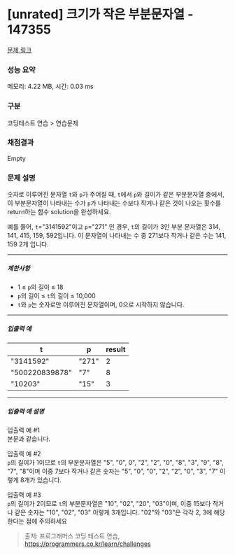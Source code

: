 # [unrated] 크기가 작은 부분문자열 - 147355 

[문제 링크](https://school.programmers.co.kr/learn/courses/30/lessons/147355) 

### 성능 요약

메모리: 4.22 MB, 시간: 0.03 ms

### 구분

코딩테스트 연습 > 연습문제

### 채점결과

Empty

### 문제 설명

<p>숫자로 이루어진 문자열 <code>t</code>와 <code>p</code>가 주어질 때, <code>t</code>에서 <code>p</code>와 길이가 같은 부분문자열 중에서, 이 부분문자열이 나타내는 수가 <code>p</code>가 나타내는 수보다 작거나 같은 것이 나오는 횟수를 return하는 함수 solution을 완성하세요.</p>

<p>예를 들어, <code>t</code>="3141592"이고 <code>p</code>="271" 인 경우, <code>t</code>의 길이가 3인 부분 문자열은 314, 141, 415, 159, 592입니다. 이 문자열이 나타내는 수 중 271보다 작거나 같은 수는 141, 159 2개 입니다.</p>

<hr>

<h5>제한사항</h5>

<ul>
<li>1 ≤ <code>p</code>의 길이 ≤ 18</li>
<li><code>p</code>의 길이 ≤ <code>t</code>의 길이 ≤ 10,000</li>
<li><code>t</code>와 <code>p</code>는 숫자로만 이루어진 문자열이며, 0으로 시작하지 않습니다.</li>
</ul>

<hr>

<h5>입출력 예</h5>
<table class="table">
        <thead><tr>
<th>t</th>
<th>p</th>
<th>result</th>
</tr>
</thead>
        <tbody><tr>
<td>"3141592"</td>
<td>"271"</td>
<td>2</td>
</tr>
<tr>
<td>"500220839878"</td>
<td>"7"</td>
<td>8</td>
</tr>
<tr>
<td>"10203"</td>
<td>"15"</td>
<td>3</td>
</tr>
</tbody>
      </table>
<hr>

<h5>입출력 예 설명</h5>

<p>입출력 예 #1<br>
본문과 같습니다.</p>

<p>입출력 예 #2<br>
<code>p</code>의 길이가 1이므로 <code>t</code>의 부분문자열은 "5", "0", 0", "2", "2", "0", "8", "3", "9", "8", "7", "8"이며 이중 7보다 작거나 같은 숫자는 "5", "0", "0", "2", "2", "0", "3", "7" 이렇게 8개가 있습니다.</p>

<p>입출력 예 #3<br>
<code>p</code>의 길이가 2이므로 <code>t</code>의 부분문자열은 "10", "02", "20", "03"이며, 이중 15보다 작거나 같은 숫자는 "10", "02", "03" 이렇게 3개입니다. "02"와 "03"은 각각 2, 3에 해당한다는 점에 주의하세요</p>


> 출처: 프로그래머스 코딩 테스트 연습, https://programmers.co.kr/learn/challenges